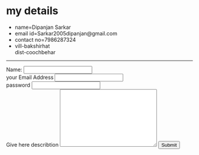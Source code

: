 <!DOCTYPE html>
<html lang="en">
<head>
    <meta charset="UTF-8">
    <meta http-equiv="X-UA-Compatible" content="IE=edge">
    <meta name="viewport" content="width=device-width, initial-scale=1.0">
    <title>Document</title>
</head>
<body>
   <h1>my details</h1>
   <p>
       <ul>
           <li>
               name=Dipanjan Sarkar
           </li>
           <li>
               email id=Sarkar2005dipanjan@gmail.com
           </li>
           <li>
               contact no=7986287324
           </li>
          <li>
              vill-bakshirhat<br>
              dist-coochbehar
          </li>
       </ul>
   </p>
   <hr>
   <!-- <form action="index.html">
       <label for="cricket">do you love cricket</label>
       <input type="color">
       <input type="checkbox">
       <input type="submit"><br>
       <label for="name">Enter your name:</label>
       <input type="text">
       <input type="file">
       <br>
       <input type="email">
       <br>
       <input type="image">
       <input type="date">
       
   </form> -->
   <form action="mailto:Sarkar2005dipanjan@gmail.com" method="post" enctype="text/plain">
       <!-- <form action="personal-web.html"> -->
       <label>Name:</label>
       <input type="text" name="name"><br>
       <label>your Email Address</label>
       <input type="email" name="email adress"><br>
       <label >password</label>
       <input type="password" name="password"><br>
       <label for="describtion">Give here describtion</label>
       <textarea name="Give here describtion" id="" cols="30" rows="10"></textarea>
       <input type="submit">

   </form>
    
</body>
</html>
